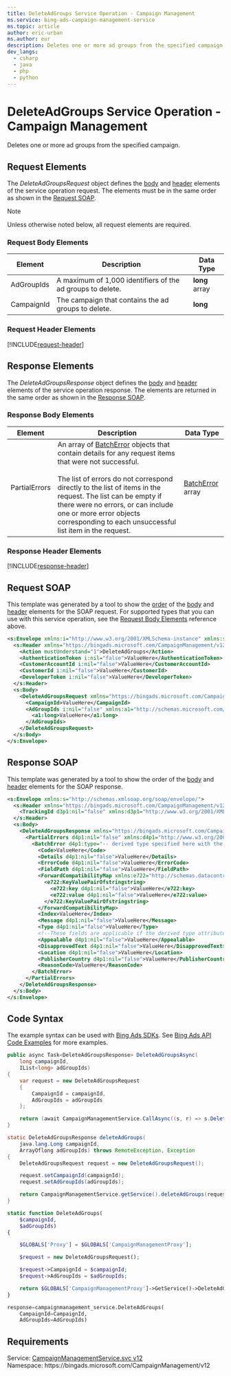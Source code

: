 ```yaml
---
title: DeleteAdGroups Service Operation - Campaign Management
ms.service: bing-ads-campaign-management-service
ms.topic: article
author: eric-urban
ms.author: eur
description: Deletes one or more ad groups from the specified campaign.
dev_langs: 
  - csharp
  - java
  - php
  - python
---
```

# DeleteAdGroups Service Operation - Campaign Management
Deletes one or more ad groups from the specified campaign.

## <a name="request"></a>Request Elements
The *DeleteAdGroupsRequest* object defines the [body](#request-body) and [header](#request-header) elements of the service operation request. The elements must be in the same order as shown in the [Request SOAP](#request-soap). 

> [!NOTE]
> Unless otherwise noted below, all request elements are required.

### <a name="request-body"></a>Request Body Elements

|Element|Description|Data Type|
|-----------|---------------|-------------|
|<a name="adgroupids"></a>AdGroupIds|A maximum of 1,000 identifiers of the ad groups to delete.|**long** array|
|<a name="campaignid"></a>CampaignId|The campaign that contains the ad groups to delete.|**long**|

### <a name="request-header"></a>Request Header Elements
[!INCLUDE[request-header](./includes/request-header.md)]

## <a name="response"></a>Response Elements
The *DeleteAdGroupsResponse* object defines the [body](#response-body) and [header](#response-header) elements of the service operation response. The elements are returned in the same order as shown in the [Response SOAP](#response-soap).

### <a name="response-body"></a>Response Body Elements

|Element|Description|Data Type|
|-----------|---------------|-------------|
|<a name="partialerrors"></a>PartialErrors|An array of [BatchError](batcherror.md) objects that contain details for any request items that were not successful.<br/><br/>The list of errors do not correspond directly to the list of items in the request. The list can be empty if there were no errors, or can include one or more error objects corresponding to each unsuccessful list item in the request.|[BatchError](batcherror.md) array|

### <a name="response-header"></a>Response Header Elements
[!INCLUDE[response-header](./includes/response-header.md)]

## <a name="request-soap"></a>Request SOAP
This template was generated by a tool to show the [order](../guides/services-protocol.md#element-order) of the [body](#request-body) and [header](#request-header) elements for the SOAP request. For supported types that you can use with this service operation, see the [Request Body Elements](#request-header) reference above.

```xml
<s:Envelope xmlns:i="http://www.w3.org/2001/XMLSchema-instance" xmlns:s="http://schemas.xmlsoap.org/soap/envelope/">
  <s:Header xmlns="https://bingads.microsoft.com/CampaignManagement/v12">
    <Action mustUnderstand="1">DeleteAdGroups</Action>
    <AuthenticationToken i:nil="false">ValueHere</AuthenticationToken>
    <CustomerAccountId i:nil="false">ValueHere</CustomerAccountId>
    <CustomerId i:nil="false">ValueHere</CustomerId>
    <DeveloperToken i:nil="false">ValueHere</DeveloperToken>
  </s:Header>
  <s:Body>
    <DeleteAdGroupsRequest xmlns="https://bingads.microsoft.com/CampaignManagement/v12">
      <CampaignId>ValueHere</CampaignId>
      <AdGroupIds i:nil="false" xmlns:a1="http://schemas.microsoft.com/2003/10/Serialization/Arrays">
        <a1:long>ValueHere</a1:long>
      </AdGroupIds>
    </DeleteAdGroupsRequest>
  </s:Body>
</s:Envelope>
```

## <a name="response-soap"></a>Response SOAP
This template was generated by a tool to show the order of the [body](#response-body) and [header](#response-header) elements for the SOAP response.

```xml
<s:Envelope xmlns:s="http://schemas.xmlsoap.org/soap/envelope/">
  <s:Header xmlns="https://bingads.microsoft.com/CampaignManagement/v12">
    <TrackingId d3p1:nil="false" xmlns:d3p1="http://www.w3.org/2001/XMLSchema-instance">ValueHere</TrackingId>
  </s:Header>
  <s:Body>
    <DeleteAdGroupsResponse xmlns="https://bingads.microsoft.com/CampaignManagement/v12">
      <PartialErrors d4p1:nil="false" xmlns:d4p1="http://www.w3.org/2001/XMLSchema-instance">
        <BatchError d4p1:type="-- derived type specified here with the appropriate prefix --">
          <Code>ValueHere</Code>
          <Details d4p1:nil="false">ValueHere</Details>
          <ErrorCode d4p1:nil="false">ValueHere</ErrorCode>
          <FieldPath d4p1:nil="false">ValueHere</FieldPath>
          <ForwardCompatibilityMap xmlns:e722="http://schemas.datacontract.org/2004/07/System.Collections.Generic" d4p1:nil="false">
            <e722:KeyValuePairOfstringstring>
              <e722:key d4p1:nil="false">ValueHere</e722:key>
              <e722:value d4p1:nil="false">ValueHere</e722:value>
            </e722:KeyValuePairOfstringstring>
          </ForwardCompatibilityMap>
          <Index>ValueHere</Index>
          <Message d4p1:nil="false">ValueHere</Message>
          <Type d4p1:nil="false">ValueHere</Type>
          <!--These fields are applicable if the derived type attribute is set to EditorialError-->
          <Appealable d4p1:nil="false">ValueHere</Appealable>
          <DisapprovedText d4p1:nil="false">ValueHere</DisapprovedText>
          <Location d4p1:nil="false">ValueHere</Location>
          <PublisherCountry d4p1:nil="false">ValueHere</PublisherCountry>
          <ReasonCode>ValueHere</ReasonCode>
        </BatchError>
      </PartialErrors>
    </DeleteAdGroupsResponse>
  </s:Body>
</s:Envelope>
```

## <a name="example"></a>Code Syntax
The example syntax can be used with [Bing Ads SDKs](../guides/client-libraries.md). See [Bing Ads API Code Examples](../guides/code-examples.md) for more examples.
```csharp
public async Task<DeleteAdGroupsResponse> DeleteAdGroupsAsync(
	long campaignId,
	IList<long> adGroupIds)
{
	var request = new DeleteAdGroupsRequest
	{
		CampaignId = campaignId,
		AdGroupIds = adGroupIds
	};

	return (await CampaignManagementService.CallAsync((s, r) => s.DeleteAdGroupsAsync(r), request));
}
```
```java
static DeleteAdGroupsResponse deleteAdGroups(
	java.lang.Long campaignId,
	ArrayOflong adGroupIds) throws RemoteException, Exception
{
	DeleteAdGroupsRequest request = new DeleteAdGroupsRequest();

	request.setCampaignId(campaignId);
	request.setAdGroupIds(adGroupIds);

	return CampaignManagementService.getService().deleteAdGroups(request);
}
```
```php
static function DeleteAdGroups(
	$campaignId,
	$adGroupIds)
{

	$GLOBALS['Proxy'] = $GLOBALS['CampaignManagementProxy'];

	$request = new DeleteAdGroupsRequest();

	$request->CampaignId = $campaignId;
	$request->AdGroupIds = $adGroupIds;

	return $GLOBALS['CampaignManagementProxy']->GetService()->DeleteAdGroups($request);
}
```
```python
response=campaignmanagement_service.DeleteAdGroups(
	CampaignId=CampaignId,
	AdGroupIds=AdGroupIds)
```

## Requirements
Service: [CampaignManagementService.svc v12](https://campaign.api.bingads.microsoft.com/Api/Advertiser/CampaignManagement/v12/CampaignManagementService.svc)  
Namespace: https\://bingads.microsoft.com/CampaignManagement/v12  


